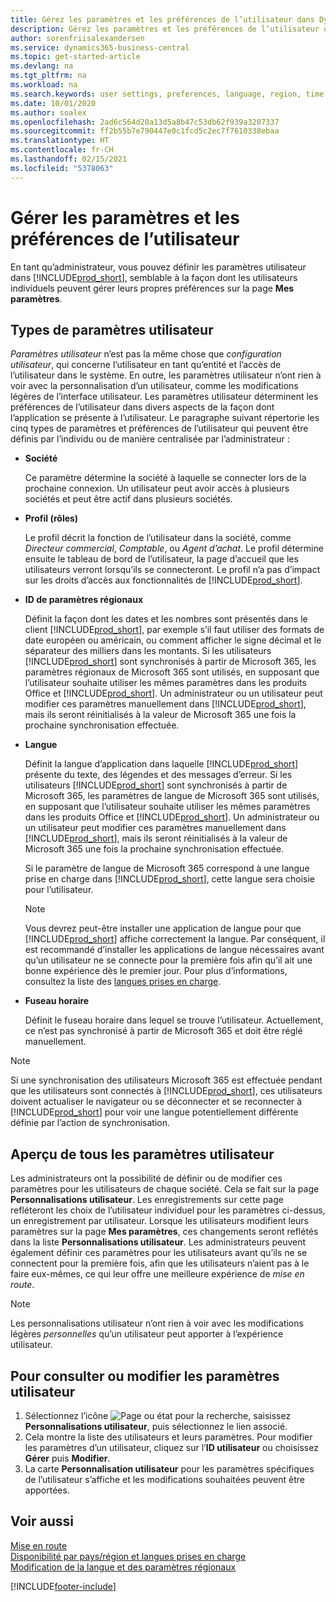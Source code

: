 ```yaml
---
title: Gérez les paramètres et les préférences de l’utilisateur dans Dynamics 365 Business Central
description: Gérez les paramètres et les préférences de l’utilisateur dans Dynamics 365 Business Central.
author: sorenfriisalexandersen
ms.service: dynamics365-business-central
ms.topic: get-started-article
ms.devlang: na
ms.tgt_pltfrm: na
ms.workload: na
ms.search.keywords: user settings, preferences, language, region, time zone, regional settings
ms.date: 10/01/2020
ms.author: soalex
ms.openlocfilehash: 2ad6c564d20a13d5a8b47c53db62f939a3207337
ms.sourcegitcommit: ff2b55b7e790447e0c1fcd5c2ec7f7610338ebaa
ms.translationtype: HT
ms.contentlocale: fr-CH
ms.lasthandoff: 02/15/2021
ms.locfileid: "5378063"
---
```

# <a name="manage-user-settings-and-preferences"></a>Gérer les paramètres et les préférences de l’utilisateur

En tant qu’administrateur, vous pouvez définir les paramètres utilisateur dans [!INCLUDE[prod_short](includes/prod_short.md)], semblable à la façon dont les utilisateurs individuels peuvent gérer leurs propres préférences sur la page **Mes paramètres**.  

## <a name="types-of-user-settings"></a>Types de paramètres utilisateur

*Paramètres utilisateur* n’est pas la même chose que *configuration utilisateur*, qui concerne l’utilisateur en tant qu’entité et l’accès de l’utilisateur dans le système. En outre, les paramètres utilisateur n’ont rien à voir avec la personnalisation d’un utilisateur, comme les modifications légères de l’interface utilisateur. Les paramètres utilisateur déterminent les préférences de l’utilisateur dans divers aspects de la façon dont l’application se présente à l’utilisateur. Le paragraphe suivant répertorie les cinq types de paramètres et préférences de l’utilisateur qui peuvent être définis par l’individu ou de manière centralisée par l’administrateur :

- **Société**  

  Ce paramètre détermine la société à laquelle se connecter lors de la prochaine connexion. Un utilisateur peut avoir accès à plusieurs sociétés et peut être actif dans plusieurs sociétés.

- **Profil (rôles)**  

  Le profil décrit la fonction de l’utilisateur dans la société, comme *Directeur commercial*, *Comptable*, ou *Agent d’achat*. Le profil détermine ensuite le tableau de bord de l’utilisateur, la page d’accueil que les utilisateurs verront lorsqu’ils se connecteront. Le profil n’a pas d’impact sur les droits d’accès aux fonctionnalités de [!INCLUDE[prod_short](includes/prod_short.md)].  

- **ID de paramètres régionaux**  

  Définit la façon dont les dates et les nombres sont présentés dans le client [!INCLUDE[prod_short](includes/prod_short.md)], par exemple s’il faut utiliser des formats de date européen ou américain, ou comment afficher le signe décimal et le séparateur des milliers dans les montants. Si les utilisateurs [!INCLUDE[prod_short](includes/prod_short.md)] sont synchronisés à partir de Microsoft 365, les paramètres régionaux de Microsoft 365 sont utilisés, en supposant que l’utilisateur souhaite utiliser les mêmes paramètres dans les produits Office et [!INCLUDE[prod_short](includes/prod_short.md)]. Un administrateur ou un utilisateur peut modifier ces paramètres manuellement dans [!INCLUDE[prod_short](includes/prod_short.md)], mais ils seront réinitialisés à la valeur de Microsoft 365 une fois la prochaine synchronisation effectuée.

- **Langue**  

  Définit la langue d’application dans laquelle [!INCLUDE[prod_short](includes/prod_short.md)] présente du texte, des légendes et des messages d’erreur. Si les utilisateurs [!INCLUDE[prod_short](includes/prod_short.md)] sont synchronisés à partir de Microsoft 365, les paramètres de langue de Microsoft 365 sont utilisés, en supposant que l’utilisateur souhaite utiliser les mêmes paramètres dans les produits Office et [!INCLUDE[prod_short](includes/prod_short.md)]. Un administrateur ou un utilisateur peut modifier ces paramètres manuellement dans [!INCLUDE[prod_short](includes/prod_short.md)], mais ils seront réinitialisés à la valeur de Microsoft 365 une fois la prochaine synchronisation effectuée.

  Si le paramètre de langue de Microsoft 365 correspond à une langue prise en charge dans [!INCLUDE[prod_short](includes/prod_short.md)], cette langue sera choisie pour l’utilisateur.  

  > [!NOTE]
  > Vous devrez peut-être installer une application de langue pour que [!INCLUDE[prod_short](includes/prod_short.md)] affiche correctement la langue. Par conséquent, il est recommandé d’installer les applications de langue nécessaires avant qu’un utilisateur ne se connecte pour la première fois afin qu’il ait une bonne expérience dès le premier jour. Pour plus d’informations, consultez la liste des [langues prises en charge](/dynamics365/business-central/dev-itpro/compliance/apptest-countries-and-translations).  
  
- **Fuseau horaire**  

  Définit le fuseau horaire dans lequel se trouve l’utilisateur. Actuellement, ce n’est pas synchronisé à partir de Microsoft 365 et doit être réglé manuellement.  

> [!NOTE]
> Si une synchronisation des utilisateurs Microsoft 365 est effectuée pendant que les utilisateurs sont connectés à [!INCLUDE[prod_short](includes/prod_short.md)], ces utilisateurs doivent actualiser le navigateur ou se déconnecter et se reconnecter à [!INCLUDE[prod_short](includes/prod_short.md)] pour voir une langue potentiellement différente définie par l’action de synchronisation.

## <a name="overview-of-all-user-settings"></a>Aperçu de tous les paramètres utilisateur

Les administrateurs ont la possibilité de définir ou de modifier ces paramètres pour les utilisateurs de chaque société. Cela se fait sur la page **Personnalisations utilisateur**. Les enregistrements sur cette page refléteront les choix de l’utilisateur individuel pour les paramètres ci-dessus, un enregistrement par utilisateur. Lorsque les utilisateurs modifient leurs paramètres sur la page **Mes paramètres**, ces changements seront reflétés dans la liste **Personnalisations utilisateur**. Les administrateurs peuvent également définir ces paramètres pour les utilisateurs avant qu’ils ne se connectent pour la première fois, afin que les utilisateurs n’aient pas à le faire eux-mêmes, ce qui leur offre une meilleure expérience de *mise en route*.

> [!NOTE]
> Les personnalisations utilisateur n’ont rien à voir avec les modifications légères *personnelles* qu’un utilisateur peut apporter à l’expérience utilisateur.

## <a name="to-review-or-make-changes-to-user-settings"></a>Pour consulter ou modifier les paramètres utilisateur

1. Sélectionnez l’icône ![Page ou état pour la recherche](media/ui-search/search_small.png "Icône Page ou état pour la recherche"), saisissez **Personnalisations utilisateur**, puis sélectionnez le lien associé.
2. Cela montre la liste des utilisateurs et leurs paramètres. Pour modifier les paramètres d’un utilisateur, cliquez sur l’**ID utilisateur** ou choisissez **Gérer** puis **Modifier**.
3. La carte **Personnalisation utilisateur** pour les paramètres spécifiques de l’utilisateur s’affiche et les modifications souhaitées peuvent être apportées.  

## <a name="see-also"></a>Voir aussi

[Mise en route](product-get-started.md)  
[Disponibilité par pays/région et langues prises en charge](/dynamics365/business-central/dev-itpro/compliance/apptest-countries-and-translations)  
[Modification de la langue et des paramètres régionaux](about-locale-language.md)  


[!INCLUDE[footer-include](includes/footer-banner.md)]